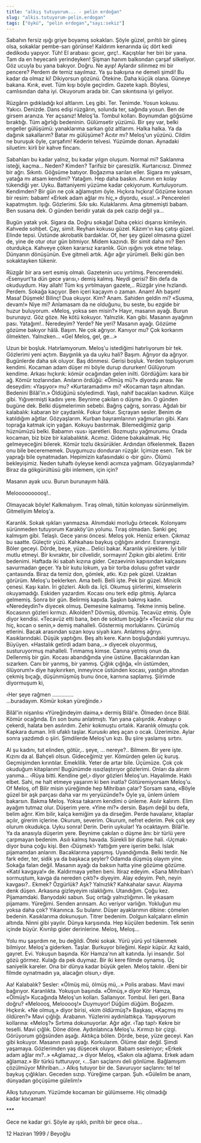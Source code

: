 ```yaml
---
title: "alkış tutuyorum... - pelin erdoğan"
slug: "alkis.tutuyorum-pelin.erdogan"
tags: ["öykü", "pelin erdogan","sayı:sekiz"]
---
```


Sabahın fersiz ışığı griye boyamış sokakları. Şöyle güzel, pırıltılı bir
güneş olsa, sokaklar pembe-sarı görünse! Kaldırım kenarında üç dört kedi
dedikodu yapıyor. Tüh! El arabası: gıcııır, gırç!.. Kaçıştılar her biri
bir yana. Tam da en heyecanlı yerindeyken! Şişman hanım balkondan çarşaf
silkeliyor. Göz ucuyla bu yana bakıyor. Doğru. Ne ayıp! Aylardır
silinmez mi bir pencere? Perdem de temiz sayılmaz. Ya şu bakışına ne
demeli şimdi! Bu kadar da olmaz ki! Dikiyorsun gözünü. Ötekine. Daha
küçük olana. Güneye bakana. Kırık, evet. Tüm kışı böyle geçirdim. Gazete
kaplı. Böylesi, camlısından daha iyi. Okuyorum arada bir. Can
sıkıntısına iyi geliyor.

Rüzgârın gıdıkladığı kol altlarım. Leş gibi. Ter. Tenimde. Yosun kokusu.
Yakıcı. Denizde. Dans edişi rüzgârın, solunda ter, sağında yosun. Ben de
girsem aranıza. Yer açsanız! Meloş'la. Tombul kolları. Boynumdan göğsüme
bıraktığı. Tüm ağırlığı bedeninin. Gülümsetir yüzümü. Bir şey var, belki
engeller gülüşümü: yanaklarıma sarkan göz altlarım. Halka halka. Ya da
dağınık sakallarım? Batar mı gülüşüme? Acıtır mı? Meloş'un yüzünü.
Cildim ne buruşuk öyle, çarşafım! Kederin telvesi. Yüzümde donan.
Aynadaki siluetim: kirli bir kahve fincanı.

Sabahları bu kadar yalnız, bu kadar yılgın oluşum. Normal mi? Saklanma
isteği, kaçma... Neden? Kimden? Tarifsiz bir çaresizlik. Kurtarıcısız.
Dinmez bir ağrı. Sıkıntı. Göğsüme batıyor. Boğazıma sarılan eller.
Sigara mı yaksam, yatağa mı atsam kendimi? Yatağım. Hep daha baskın.
Acının en kolay tükendiği yer. Uyku. Battaniyemi yüzüme kadar çekiyorum.
Kurtuluyorum. Kendimden? Bir gün ne çok ağlamıştım öyle. Hıçkıra
hıçkıra! Gözüme konan bir resim: babam! «Erkek adam ağlar mı hiç,»
diyordu, «sus!..» Pencereleri kapatmıştım. Işığı. Gözlerimi. Sıkı sıkı.
Kulaklarımı. Ama gitmemişti babam. Ben susana dek. O günden beridir
yatak da pek cazip değil ya...

Bugün yatak yok. Sigara da. Doğru sokağa! Daha çekici dışarısı
kimileyin. Kahvede sohbet. Çay, simit. Reyhan kokusu güzel. Kâzım'ın kaş
çatışı güzel. Elinde tepsi. Üstünde akrobatik bardaklar. Of, her şey
güzel olmasına güzel de, yine de otur otur gün bitmiyor. Midem kazındı.
Bir simit daha mı? Ben oturdukça. Kahveye çöken kararsız karanlık. Gün
ışığını yok etme telaşı. Dünyanın dönüşünün. Eve gitmeli artık. Ağır
ağır yürümeli. Belki gün ben sokaktayken tükenir.

Rüzgâr bir ara sert esmiş olmalı. Gazetenin ucu yırtılmış. Penceremdeki.
‹Esenyurt'ta dün gece yarısı,› demiş kalmış. Neydi gerisi? Bin defa da
okuduydum. Hay allah! Tüm kış yırtılmayan gazete,.. Rüzgâr yine
hızlandı. Perdem. Sokağa kaçıyor. Ben içeri kaçayım o zaman. Anam! Ah
başım! Masa! Düşmek! Bilinç! Dua okuyor. Kim? Anam. Sahiden geldin mi?
«Susma, devam!» Niye mi? Anlamasam da ne olduğunu, bu seste, bu ezgide
bir huzur buluyorum. «Meloş, yoksa sen misin?» Hayır, masanın ayağı.
Burun burunayız. Göz göze. Ne kötü kokuyor. Yalnızlık. Kan gibi. Masanın
ayağının pası. Yatağım!.. Neredeyim? Yerde? Ne yeri? Masanın ayağı.
Gözüme gözüme bakıyor hâlâ. Başım. Ne çok ağrıyor. Kanıyor mu? Çok
korkarım ölmekten. Yalnızken... «Gel Meloş, gel, ge...»

Uzun bir boşluk. Hatırlamıyorum. Meloş'u istediğimi hatırlıyorum bir
tek. Gözlerimi yeni açtım. Baygınlık ya da uyku hali? Başım. Ağrıyor da
ağrıyor. Bugünlerde daha sık oluyor. Baş dönmesi. Gerisi boşluk. Yerden
topluyorum kendimi. Kocaman adam düşer mi böyle durup dururken!
Gülüyorum kendime. Arkası hıçkırık: kömür ocağından gelen inilti.
Gördüğüm: kara bir ağ. Kömür tozlarından. Anıların ördüğü: «Ölmüş mü?»
diyordu anası. Ne deseydim: «Yaşıyor» mu? «Kurtaramadım» mı? «Kocaman
taşın altından. Bedenini Bilâl'in.» Öldüğünü söyledimdi. Yaşlı, nahif
bacakları kadının. Külçe gibi. Yığıvermişti kadını yere. Beynime çakılan
o düşme ânı. O günden bugüne dek. Belki düşmelerimin sebebi. Bağrış
çağrış, sonrası. Ağdalı bir kalabalık: kabaran bir çaydanlık. Fokur
fokur. Sıçrayan sesler. Benim de katıldığım ağıtlar. Gözyaşlarım. Kurban
bayramlarının yağmurları gibi. Kanı toprağa katmak için yağan. Kokuyu
bastırmak. Bilemediğimiz garip hüznümüzü belki. Babamın ‹sus›
işaretleri. Bozmuştu yağmurumu. Orada kocaman, biz bize bir
kalabalıktık. Acımız. Gidene bakakalmak. Hiç gelmeyeceğini bilerek.
Kömür tozlu öksürükler. Ardından öfkelenmek. Bazen onu bile becerememek.
Duygumuzu donduran rüzgâr. İçimize esen. Tek bir yaprağı bile
oynatmadan. Hepimizin kafasındaki o ‹bir gün›. Ölümü bekleyişimiz. Neden
tuhaftı öyleyse kendi acımıza yağmam. Gözyaşlarımda? Biraz da
gökgürültüsü gibi inlemem, için için?

Masanın ayak ucu. Burun burunayım hâlâ.

Meloooooooooş!..

Olmayacak böyle! Kalkmalıyım. Tıraş olmalı, tütün kolonyası
sürünmeliyim. Gitmeliyim Meloş'a.

Karanlık. Sokak ışıkları yanmazsa. Alnımdaki morluğu örtecek. Kolonyamı
sürünmeden tutuyorum Karaköy'ün yolunu. Tıraş olmadan. Sanki geç
kalmışım gibi. Telaşlı. Gece yarısı öncesi. Meloş yok. Henüz erken.
Çıkmaz bu saatte. Güleçtir yüzü. Kahkahası baykuş çığlığını andırır.
Esrarengiz. Böler geceyi. Dörde, beşe, yüze... Delici bakar. Karanlık
yüreklere. İyi bilir mutlu etmeyi. Bir kıvraktır, bir cilvelidir,
sormayın! Zıpkın gibi aletimi. Eritir bedenimi. Haftada iki sabah kızına
gider. Cezaevinin kapısından kalçasını savurmadan geçer. Ya bir kutu
lokum, ya bir torba dolusu gofret vardır çantasında. Biraz da temiz don,
gömlek, atkı. Kızı pek güzel. Uzaktan görürüm. Meloş'u beklerken. Ama
belli. Belli işte. Pek bir güzel. Minicik çenesi. Kaşı kalın. İri
gözleri. Akıllı da. İçli. Okumuş şiirlerimi, kimselerin okuyamadığı.
Eskiden yazardım. Kocası onu terk edip gitmiş. Aylarca gelmemiş. Sonra
bir gün. Belirmiş kapıda. Şaşkın bakmış kadın. «Neredeydin?» diyecek
olmuş. Demesine kalmamış. Tekme inmiş beline. Kocasının gözleri kırmızı.
Alkolden? Dövmüş, dövmüş. Tecavüz etmiş. Öyle diyor kendisi. «Tecavüz
etti bana, ben de soktum bıçağı!» «Tecavüz olur mu hiç, kocan o senin,»
demiş mahalleli. Göstermiş morluklarını. Çürümüş etlerini. Bacak
arasından sızan koyu siyah kanı. Anlatmış ağrıyı. Kasıklarındaki. Düşük
yaptığını. Beş altı kere. Karın boşluğundaki yumruyu. Büyüyen. «Hastalık
getirdi adam bana,..» diyecek oluyormuş, susturuyormuş mahalleli.
Tınmamış kimse. Canına yetmiş onun da. Dellenmiş bir gün. Kocası
abandığında yine üstüne. Bacaklarından kan sızarken. Canı bir yanmış,
bir yanmış. Çığlık çığlığa, «İn üstümden, ölüyorum!» diye haykırırken,
inmeyince üstünden kocası, yastığın altından çekmiş bıçağı, düşünmüşmüş
bunu önce, karnına saplamış. Şiirimde diyormuşum ki,

‹Her şeye rağmen ..............\
...buradayım. Kömür kokan yüreğinde.›

Bilâl'in nişanlısı «Yüreğindeyim daima,» dermiş Bilâl'e. Ölmeden önce
Bilâl. Kömür ocağında. En son bunu anlatmıştı. Yan yana çalışırdık.
Arabayı o çekerdi, halata ben asılırdım. Zehir kokmuştu ortalık.
Karanlık olmuştu çok. Kapkara duman. İrili ufaklı taşlar. Kurusıkı ateş
açan o ocak. Üzerimize. Aylar sonra yazdımdı o şiiri. Şimdilerde
Meloş'un kızı. Bu şiire yaslamış sırtını.

Al şu kadını, tut elinden, götür,.. şeye, ... nereye?.. Bilmem. Bir yere
işte. Kızını da al. Bahçeli olsun. Gideceğimiz yer. Kömürden gelen üç
kuruş. Geçmişimden kırıntılar. Emeklilik. Yeter de artar bile. Üçümüze.
Çok çok okuduğum kitaplarım! Bugünümde ıssızlaştırıyor gözlerimi. Onları
da alırım yanıma... ‹Rüya bitti. Kendine gel,› diyor gözleri Meloş'un.
Hayalimde. Haklı elbet. Sahi, ne halt etmeye yaşarım ki ben inatla?
Götüremiyorsam Meloş'u. Of Meloş, of! Bilir misin yüreğimde hep Mihriban
çalar? Sorsam sana, «Böyle güzel bir aşk parçası daha var mı
yeryüzünde?» Öyle ya, ünlem ünlem bakarsın. Bakma Meloş. Yoksa takarım
kendimi o ünleme. Asılır kalırım. Elim ayağım tutmaz olur. Düşerim yere.
«Yine mi?» dersin. Başım değil bu defa, belim ağrır. Kim bilir, kalça
kemiğim ya da dirseğim. Perde havalanır, kitaplar açılır, girerim
içlerine. Okurum, severim. Okurum, nefret ederim. Pek çok şey olurum
okudukça. Uyku sonra! Derin. Derin uykular! Ya ocaktayım. Bilâl'le. Ya
da anasıyla düşerim yere. Beynime çakılan o düşme ânı: bir türlü yere
çarpmayan bedenim. Asılı kalmış havada. Sürekli bir düşme hali. ‹Uçmak›
diyor buna çoğu kişi. Ben ‹Düşmek!› Yattığım yere işerim belki. Islak
pijamamdan anlarım. Bacaklarıma yapışmış. Uyandığımda. Belki terdir. Ne
fark eder, ter, sidik ya da başkaca şeyler? Odamda düşmüş olayım yine.
Sokağa falan değil. Masanın ayağı da baksın hatta yine gözüme gözüme.
«Katıl kavgaya!» de. Kaldırmaya yelten beni. İtiraz edeyim. «Sana
Mihriban'ı sormuştum, kavga da nereden çıktı?» diyeyim. Alay edeyim.
Peh, neyin kavgası?.. Ekmek? Özgürlük? Aşk? Yalnızlık? Kahkahalar savur.
Alayıma denk düşen. Arkasına gizleyeyim ıslaklığımı. Utandığım. Çoğu
kez. Pijamamdaki. Banyodaki sabun. Suç ortağı yalnızlığımın. İle yıkasam
pijamamı. Yüreğimi. Senden arınsam. Acı veriyor varlığın. Yokluğun mu
yoksa daha çok? Yıkanınca. Su bulanır. Düşer ayaklarımın dibine: çömelen
bedenin. Kasıklarıma dokunuşun. Titrer bedenim. Dolgun kalçaların elimin
altında. Ninni gibi yayılır. Dünya karşısında. Hep küçülen bedenim. Tek
senin içinde büyür. Kıvrılıp gider derinlerine. Meloş, Meloş...

Yolu mu şaşırdım ne, bu değildi. Öteki sokak. Yürü yürü yol tükenmek
bilmiyor. Meloş'a giderken. Taşlar. Burkuyor bileğimi. Kepir küpür. Az
kaldı, gayret. Evi. Yokuşun başında. Kör Hamza'nın alt katında. İyi
insandır. Sol gözü görmez. Kulağı da pek duymaz. Bir iki kere filmde
oynamış. Üç saniyelik kareler. Ona bir dünya kadar büyük gelen. Meloş
takılır. ‹Beni bir filmde oynatmadın ya, alacağın olsun,› diye.

Aa! Kalabalık? Sesler: «Ölmüş mü, ölmüş mü,..» Polis arabası. Mavi mavi
bağırıyor. Karanlıkta. Yokuşun başında. «Ölmüş,» diyor Kör Hamza,
«Ölmüş!» Kucağında Meloş'un kolları. Sallanıyor. Tombul. İleri geri.
Bana doğru? «Meloooş, Melooooş!» Duymuyor! Düğüm düğüm. Boğazım.
Hıçkırık. «Ne olmuş,» diyor birisi, «kim öldürmüş?» Başkası, «Kaçmış mı
öldüren?» Mavi çığlığı. Arabanın. Yüzlerini aydınlattıkça. Yapışıyorum
kollarına: «Meloş?» Sırtıma dokunuyorlar. Ağır ağır. ‹Tap tap!› Kekre
bir teselli. Mavi çığlık. Döne döne. Aydınlatınca Meloş'u. Kırmızı bir
çizgi. Görüyorum göğsünden aşağı. Aktıkça bölen. Dörde, beşe, yüze
geceyi. Kan gibi kokuyor. Masanın paslı ayağı. Korkularım. Ölüme dair
değil. Şimdi yaşamaya. Gözlerimden yaş düşecek oluyor. Babam sesleniyor;
«Erkek adam ağlar mı?..» «Aglamaz,..» diyor Meloş, «Sakın ola ağlama.
Erkek adam ağlamaz.» Bir türkü tutturuyor, ‹...Sarı saçlarını deli
gönlüme. Bağlamışım çözülmüyor Mihriban...› Alkış tutuyor bir de.
Savuruyor saçlarını: tel tel baykuş çığlıkları. Geceden sızıp. Yüreğime
çarpan. Şuh. «Gülelim be anam, dünyadan göçüşüme gülelim!»

Alkış tutuyorum. Yüzümde kocaman bir gülümseme. Hiç olmadığı
kadar kocaman!

\*\*\*

Gece ne kadar gri. Şöyle ay ışıklı, pırıltılı bir gece olsa...

12 Haziran 1999 / Beyoğlu
